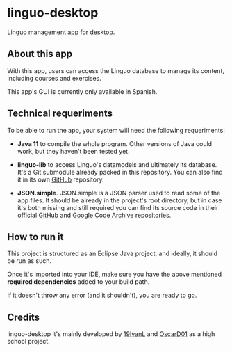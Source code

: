 # linguo-desktop

Linguo management app for desktop.


## About this app

With this app, users can access the Linguo database to manage its content, including courses and exercises.

This app's GUI is currently only available in Spanish.


## Technical requeriments

To be able to run the app, your system will need the following requeriments:

* **Java 11** to compile the whole program. Other versions of Java could work, but they haven't been tested yet.

* **linguo-lib** to access Linguo's datamodels and ultimately its database. It's a Git submodule already packed in this repository. You can also find it in its own [GitHub](https://github.com/19IvanL/linguo-lib) repository.

* **JSON.simple**. JSON.simple is a JSON parser used to read some of the app files. It should be already in the project's root directory, but in case it's both missing and still required you can find its source code in their official [GitHub](https://github.com/fangyidong/json-simple) and [Google Code Archive](https://code.google.com/archive/p/json-simple) repositories.


## How to run it

This project is structured as an Eclipse Java project, and ideally, it should be run as such.

Once it's imported into your IDE, make sure you have the above mentioned **required dependencies** added to your build path.

If it doesn't throw any error (and it shouldn't), you are ready to go.


## Credits

linguo-desktop it's mainly developed by [19IvanL](https://github.com/19IvanL) and [OscarD01](https://github.com/OscarD01) as a high school project. 